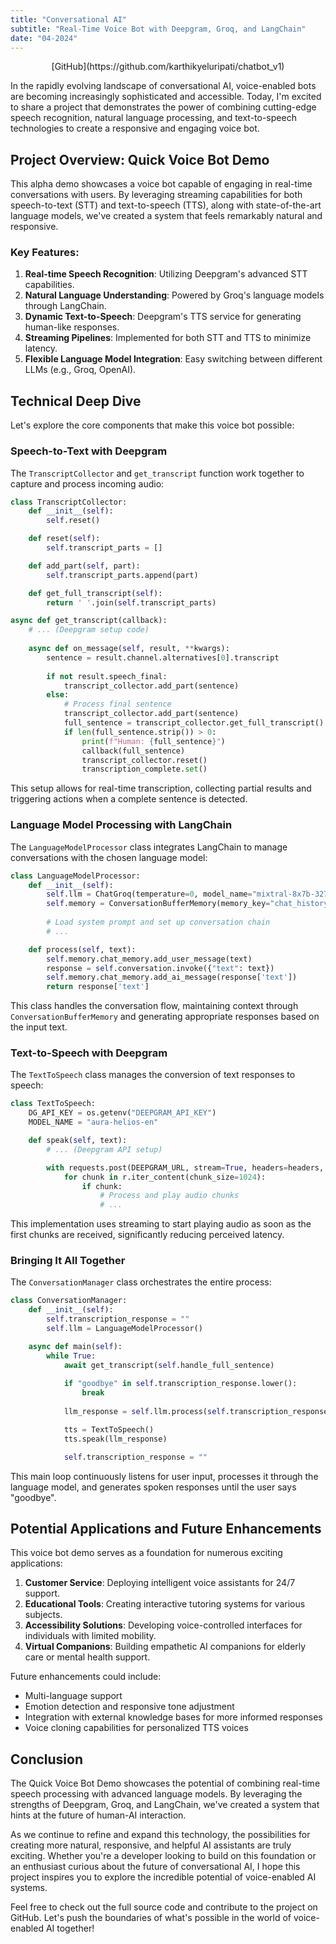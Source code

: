 ```yaml
---
title: "Conversational AI"
subtitle: "Real-Time Voice Bot with Deepgram, Groq, and LangChain"
date: "04-2024"
---
```


<p align="center">[GitHub](https://github.com/karthikyeluripati/chatbot_v1)</p>

In the rapidly evolving landscape of conversational AI, voice-enabled bots are becoming increasingly sophisticated and accessible. Today, I'm excited to share a project that demonstrates the power of combining cutting-edge speech recognition, natural language processing, and text-to-speech technologies to create a responsive and engaging voice bot.

## Project Overview: Quick Voice Bot Demo

This alpha demo showcases a voice bot capable of engaging in real-time conversations with users. By leveraging streaming capabilities for both speech-to-text (STT) and text-to-speech (TTS), along with state-of-the-art language models, we've created a system that feels remarkably natural and responsive.

### Key Features:

1. **Real-time Speech Recognition**: Utilizing Deepgram's advanced STT capabilities.
2. **Natural Language Understanding**: Powered by Groq's language models through LangChain.
3. **Dynamic Text-to-Speech**: Deepgram's TTS service for generating human-like responses.
4. **Streaming Pipelines**: Implemented for both STT and TTS to minimize latency.
5. **Flexible Language Model Integration**: Easy switching between different LLMs (e.g., Groq, OpenAI).

## Technical Deep Dive

Let's explore the core components that make this voice bot possible:

### Speech-to-Text with Deepgram

The `TranscriptCollector` and `get_transcript` function work together to capture and process incoming audio:

```python
class TranscriptCollector:
    def __init__(self):
        self.reset()

    def reset(self):
        self.transcript_parts = []

    def add_part(self, part):
        self.transcript_parts.append(part)

    def get_full_transcript(self):
        return ' '.join(self.transcript_parts)

async def get_transcript(callback):
    # ... (Deepgram setup code)
    
    async def on_message(self, result, **kwargs):
        sentence = result.channel.alternatives[0].transcript
        
        if not result.speech_final:
            transcript_collector.add_part(sentence)
        else:
            # Process final sentence
            transcript_collector.add_part(sentence)
            full_sentence = transcript_collector.get_full_transcript()
            if len(full_sentence.strip()) > 0:
                print(f"Human: {full_sentence}")
                callback(full_sentence)
                transcript_collector.reset()
                transcription_complete.set()
```

This setup allows for real-time transcription, collecting partial results and triggering actions when a complete sentence is detected.

### Language Model Processing with LangChain

The `LanguageModelProcessor` class integrates LangChain to manage conversations with the chosen language model:

```python
class LanguageModelProcessor:
    def __init__(self):
        self.llm = ChatGroq(temperature=0, model_name="mixtral-8x7b-32768", groq_api_key=os.getenv("GROQ_API_KEY"))
        self.memory = ConversationBufferMemory(memory_key="chat_history", return_messages=True)
        
        # Load system prompt and set up conversation chain
        # ...

    def process(self, text):
        self.memory.chat_memory.add_user_message(text)
        response = self.conversation.invoke({"text": text})
        self.memory.chat_memory.add_ai_message(response['text'])
        return response['text']
```

This class handles the conversation flow, maintaining context through `ConversationBufferMemory` and generating appropriate responses based on the input text.

### Text-to-Speech with Deepgram

The `TextToSpeech` class manages the conversion of text responses to speech:

```python
class TextToSpeech:
    DG_API_KEY = os.getenv("DEEPGRAM_API_KEY")
    MODEL_NAME = "aura-helios-en"

    def speak(self, text):
        # ... (Deepgram API setup)

        with requests.post(DEEPGRAM_URL, stream=True, headers=headers, json=payload) as r:
            for chunk in r.iter_content(chunk_size=1024):
                if chunk:
                    # Process and play audio chunks
                    # ...
```

This implementation uses streaming to start playing audio as soon as the first chunks are received, significantly reducing perceived latency.

### Bringing It All Together

The `ConversationManager` class orchestrates the entire process:

```python
class ConversationManager:
    def __init__(self):
        self.transcription_response = ""
        self.llm = LanguageModelProcessor()

    async def main(self):
        while True:
            await get_transcript(self.handle_full_sentence)
            
            if "goodbye" in self.transcription_response.lower():
                break
            
            llm_response = self.llm.process(self.transcription_response)

            tts = TextToSpeech()
            tts.speak(llm_response)

            self.transcription_response = ""
```

This main loop continuously listens for user input, processes it through the language model, and generates spoken responses until the user says "goodbye".

## Potential Applications and Future Enhancements

This voice bot demo serves as a foundation for numerous exciting applications:

1. **Customer Service**: Deploying intelligent voice assistants for 24/7 support.
2. **Educational Tools**: Creating interactive tutoring systems for various subjects.
3. **Accessibility Solutions**: Developing voice-controlled interfaces for individuals with limited mobility.
4. **Virtual Companions**: Building empathetic AI companions for elderly care or mental health support.

Future enhancements could include:

- Multi-language support
- Emotion detection and responsive tone adjustment
- Integration with external knowledge bases for more informed responses
- Voice cloning capabilities for personalized TTS voices

## Conclusion

The Quick Voice Bot Demo showcases the potential of combining real-time speech processing with advanced language models. By leveraging the strengths of Deepgram, Groq, and LangChain, we've created a system that hints at the future of human-AI interaction.

As we continue to refine and expand this technology, the possibilities for creating more natural, responsive, and helpful AI assistants are truly exciting. Whether you're a developer looking to build on this foundation or an enthusiast curious about the future of conversational AI, I hope this project inspires you to explore the incredible potential of voice-enabled AI systems.

Feel free to check out the full source code and contribute to the project on GitHub. Let's push the boundaries of what's possible in the world of voice-enabled AI together!

